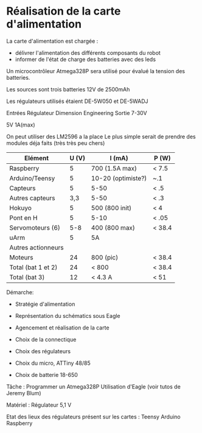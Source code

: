 Réalisation de la carte d'alimentation
======================================

La carte d'alimentation est chargée :
- délivrer l'alimentation des différents composants du robot
- informer de l'état de charge des batteries avec des leds

Un microcontrôleur Atmega328P sera utilisé pour évalué la tension des batteries.

Les sources sont trois batteries 12V de 2500mAh

Les régulateurs utilisés étaient DE-5W050 et DE-5WADJ

Entrées
Régulateur Dimension Engineering
Sortie
7-30V

5V 1A(max)

On peut utiliser des LM2596 a la place
Le plus simple serait de prendre des modules déja faits (très très peu chers)


Elément            | U (V) | I (mA)             | P (W)
-------------------|-------|--------------------|------
Raspberry          | 5     | 700 (1.5A max)     | < 7.5
Arduino/Teensy     | 5     | 10-20 (optimiste?) | ~.1
Capteurs           | 5     | 5-50               | < .5
Autres capteurs    | 3,3   | 5-50               | < .3
Hokuyo             | 5     | 500 (800 init)     | < 4
Pont en H          | 5     | 5-10               | < .05
Servomoteurs (6)   | 5-8   | 400 (800 max)      | < 38.4
uArm               | 5     | 5A                 |
Autres actionneurs |       |                    |
Moteurs            | 24    | 800 (pic)          | < 38.4
Total (bat 1 et 2) | 24    | < 800              | < 38.4
Total (bat 3)      | 12    | < 4.3 A            | < 51

Démarche:

- Stratégie d'alimentation
- Représentation du schématics sous Eagle
- Agencement et réalisation de la carte

- Choix de la connectique
- Choix des régulateurs
- Choix du micro, ATTiny 48/85
- Choix de batterie 18-650

Tâche : 
Programmer un Atmega328P
Utilisation d'Eagle (voir tutos de Jeremy Blum)



Matériel : Régulateur 5,1 V


Etat des lieux des régulateurs présent sur les cartes :
Teensy
Arduino
Raspberry
